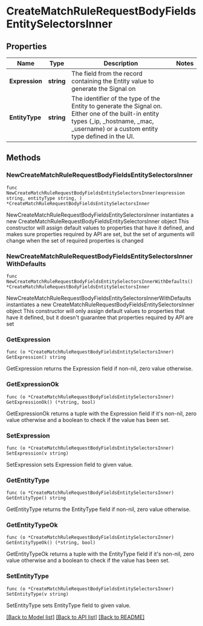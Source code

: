 # CreateMatchRuleRequestBodyFieldsEntitySelectorsInner

## Properties

Name | Type | Description | Notes
------------ | ------------- | ------------- | -------------
**Expression** | **string** | The field from the record containing the Entity value to generate the Signal on | 
**EntityType** | **string** | The identifier of the type of the Entity to generate the Signal on. Either one of the built-in entity types (_ip, _hostname, _mac, _username) or a custom entity type defined in the UI. | 

## Methods

### NewCreateMatchRuleRequestBodyFieldsEntitySelectorsInner

`func NewCreateMatchRuleRequestBodyFieldsEntitySelectorsInner(expression string, entityType string, ) *CreateMatchRuleRequestBodyFieldsEntitySelectorsInner`

NewCreateMatchRuleRequestBodyFieldsEntitySelectorsInner instantiates a new CreateMatchRuleRequestBodyFieldsEntitySelectorsInner object
This constructor will assign default values to properties that have it defined,
and makes sure properties required by API are set, but the set of arguments
will change when the set of required properties is changed

### NewCreateMatchRuleRequestBodyFieldsEntitySelectorsInnerWithDefaults

`func NewCreateMatchRuleRequestBodyFieldsEntitySelectorsInnerWithDefaults() *CreateMatchRuleRequestBodyFieldsEntitySelectorsInner`

NewCreateMatchRuleRequestBodyFieldsEntitySelectorsInnerWithDefaults instantiates a new CreateMatchRuleRequestBodyFieldsEntitySelectorsInner object
This constructor will only assign default values to properties that have it defined,
but it doesn't guarantee that properties required by API are set

### GetExpression

`func (o *CreateMatchRuleRequestBodyFieldsEntitySelectorsInner) GetExpression() string`

GetExpression returns the Expression field if non-nil, zero value otherwise.

### GetExpressionOk

`func (o *CreateMatchRuleRequestBodyFieldsEntitySelectorsInner) GetExpressionOk() (*string, bool)`

GetExpressionOk returns a tuple with the Expression field if it's non-nil, zero value otherwise
and a boolean to check if the value has been set.

### SetExpression

`func (o *CreateMatchRuleRequestBodyFieldsEntitySelectorsInner) SetExpression(v string)`

SetExpression sets Expression field to given value.


### GetEntityType

`func (o *CreateMatchRuleRequestBodyFieldsEntitySelectorsInner) GetEntityType() string`

GetEntityType returns the EntityType field if non-nil, zero value otherwise.

### GetEntityTypeOk

`func (o *CreateMatchRuleRequestBodyFieldsEntitySelectorsInner) GetEntityTypeOk() (*string, bool)`

GetEntityTypeOk returns a tuple with the EntityType field if it's non-nil, zero value otherwise
and a boolean to check if the value has been set.

### SetEntityType

`func (o *CreateMatchRuleRequestBodyFieldsEntitySelectorsInner) SetEntityType(v string)`

SetEntityType sets EntityType field to given value.



[[Back to Model list]](../README.md#documentation-for-models) [[Back to API list]](../README.md#documentation-for-api-endpoints) [[Back to README]](../README.md)


